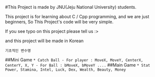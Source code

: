 #This Project is made by JNU(Jeju National University) students.


This project is for learning about C / Cpp programming, and we are just beginners, So This Project's code will be very simple.

If you see typo on this project please tell us :>

and this project will be made in Korean

```
기초적인 변수명
```


##Mini Game
    ```
    * Catch Ball
      - For player :
          MoveX, MoveY, CenterX, CenterY, X, Y
      - For Ball :
          bMoveX, bMoveY ....
    ```
 ##Main Game
    ```
    * Stat
          Power, Stamina, Intel, Luck, Dex, Wealth, Beauty, Money
    ```
